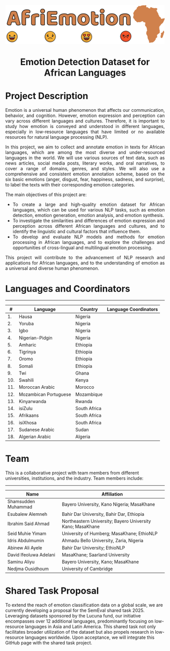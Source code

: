 <p align="center">
  <img align="center" src="assets/logo.png" />

  <h1 align="center">Emotion Detection Dataset for African Languages</h1>
</p>

# Project Description

<div align="justify">
Emotion is a universal human phenomenon that affects our communication, behavior, and cognition. However, emotion expression and perception can vary across different languages and cultures. Therefore, it is important to study how emotion is conveyed and understood in different languages, especially in low-resource languages that have limited or no available resources for natural language processing (NLP).

In this project, we aim to collect and annotate emotion in texts for African languages, which are among the most diverse and under-resourced languages in the world. We will use various sources of text data, such as news articles, social media posts, literary works, and oral narratives, to cover a range of domains, genres, and styles. We will also use a comprehensive and consistent emotion annotation scheme, based on the six basic emotions (anger, disgust, fear, happiness, sadness, and surprise), to label the texts with their corresponding emotion categories.

The main objectives of this project are:

- To create a large and high-quality emotion dataset for African languages, which can be used for various NLP tasks, such as emotion detection, emotion generation, emotion analysis, and emotion synthesis.
- To investigate the similarities and differences of emotion expression and perception across different African languages and cultures, and to identify the linguistic and cultural factors that influence them.
- To develop and evaluate NLP models and methods for emotion processing in African languages, and to explore the challenges and opportunities of cross-lingual and multilingual emotion processing.

This project will contribute to the advancement of NLP research and applications for African languages, and to the understanding of emotion as a universal and diverse human phenomenon.

</div>

# Languages and Coordinators
----------------
| # | Language | Country | Language Coordinators|
|----------|-----------|----------|-----------------|
| 1. | Hausa | Nigeria | |
| 2. | Yoruba | Nigeria | |
| 3. | Igbo | Nigeria | |
| 4. | Nigerian-Pidgin | Nigeria | |
| 5. | Amharic | Ethiopia | |
| 6. | Tigrinya | Ethiopia | |
| 7. | Oromo | Ethiopia |  |
| 8. | Somali | Ethiopia |  |
| 9. | Twi | Ghana | |
| 10. | Swahili | Kenya | |
| 11. | Moroccan Arabic | Morocco |  |
| 12. | Mozambican Portuguese | Mozambique |  |
| 13. | Kinyarwanda | Rwanda |  |
| 14. | isiZulu | South Africa | |
| 15. | Afrikaans | South Africa | |
| 16. | isiXhosa | South Africa |  |
| 17. | Sudanese Arabic | Sudan |  |
| 18. | Algerian Arabic | Algeria |  |



# Team 

This is a collaborative project with team members from different universities, institutions, and the industry. Team members include:

----------------

| Name | Affiliation|
|----------|-----------------|
| Shamsudden Muhammad  | Bayero University, Kano Nigeria; MasaKhane |
| Esubalew Alemneh 	| Bahir Dar University, Bahir Dar, Ethiopia |
| Ibrahim Said Ahmad  |  Northeastern University; Bayero University Kano; MasaKhane |
| Seid Muhie Yimam  | University of Humberg; MasaKhane; EthioNLP |
| Idris Abdulmumin  | Ahmadu Bello University, Zaria, Nigeria |
| Abinew Ali Ayele |  Bahir Dar University; EthioNLP |
| David Ifeoluwa Adelani | MasaKhane; Saarland University   |
| Saminu Aliyu  | Bayero University, Kano; MasaKhane |
| Nedjma Ousidhoum | University of Cambridge|

# Shared Task Proposal

To extend the reach of emotion classification data on a global scale, we are currently developing a proposal for the SemEval shared task 2025. Leveraging datasets sponsored by the Lucuna fund, our initiative encompasses over 12 additional languages, predominantly focusing on low-resource languages in Asia and Latin America. This shared task not only facilitates broader utilization of the dataset but also propels research in low-resource languages worldwide. Upon acceptance, we will integrate this GitHub page with the shared task project.
